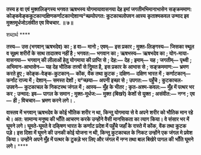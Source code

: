 **तस्य ह वा एवं मुक्तलिङ्गस्य भगवत ऋषभस्य योगमायावासनया देह इमां जगतीमभिमानाभासेन** **सङ्क्रममाण: कोङ्कवेङ्ककुटकान्दक्षिणकर्णाटकान्देशान्य²च्छयोपगत: कुटकाचलोपवन आस्य** **कृताश्मकवल उन्माद इव मुक्तमूर्धजोऽसंवीत एव विचचार. ॥ ७॥** 

शब्दार्थ **** 

**तस्य—** **उस (भगवान् ऋषभदेव) का** **; ह वा—** **मानो** **; एवम्—** **इस प्रकार** **; मुक्त-लिङ्गस्य—** **जिसका स्थूल व सूक्ष्म शरीरों के** **साथ तादात्श्य नहीं है** **; भगवत:—** **भगवान का** **; ऋषभस्य—** **ऋषभदेव का** **; योग-माया-वासनया—** **भगवान् की लीलाओं हेतु** **योगमाया की प्राप्ति से** **; देह:—** **देह** **; इमाम्—** **यह** **; जगतीम्—** **पृथ्वी** **; अभिमान-आभासेन—** **यह देह भौतिक तत्त्वों से निॢमत है,** **इस प्रकार के आभास से** **; सङ्क्रममाण:—** **भ्रमण करते हुए** **; कोङ्क-वेङ्क-कुटकान्—** **कोंक, वेंक तथा कुटक** **; दक्षिण—** **दक्षिण** **भारत में** **; कर्णाटकान्—** **कर्नाट राज्य में** **; देशान्—** **समस्त देशों** **; य²च्छया—** **अपनी इच्छा से** **; उपगत:—** **पहुँचे** **; कुटकाचल-** **उपवने—** **कुटकाचल के निकटस्थ जंगल में** **; आस्य—** **मुँह के भीतर** **; कृत-अश्म-कवल:—** **मुँह में पत्थर भर कर** **; उन्माद: इव—** **पागल के समान** **; मुक्त-मूर्धज:—** **मुक्त (बिखरे) केशों से युक्त** **; असंवीत:—** **नग्न** **; एव—** **ही** **; विचचार—** **भ्रमण करने लगे।** **.** 

**वास्तव में भगवान् ऋषभदेव के कोई भौतिक शरीर न था, किन्तु योगमाया से वे अपने** **शरीर को भौतिक मान रहे थे। अत: सामान्य मनुष्य की भाँति आचरण करके उन्होंने वैसी** **मानसिकता का त्याग किया। वे संसार भर में घूमने लगे। घूमते-घूमते वे दकि्षण भारत के** **कर्णाट प्रदेश में पहुँचे जहाँ के रास्ते में कोंक, वेंक तथा कुटक पड़े। इस दिशा में घूमने की** **उनकी कोई योजना न थी, किन्तु कुटकाचल के निकट उन्होंने एक जंगल मे प्रवेश किया।** **उन्होंने अपने मुँह में पत्थर के टुकड़े भर लिए और जंगल में नग्न तथा बाल बिखेरे पागल की** **भाँति घूमने लगे।** **** 